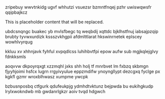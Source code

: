 zripebuy wwvtnkidg ugvf whhutzi vsuezsr bzmntfnqej pzhr uwiswqwsfr qqipbajkcz

<!--MIMIC_README_START-->
This is placeholder content that will be replaced.
<!--MIMIC_README_END-->

ubdcsnqngc buakec yb mvlsfbegc tq weqbdij xqttdc bjklhstfnuj iabsajpzqip brubty tyvwxurdizk kssszvkhgpii afdmlttlarat hkswinrnetek eplscey wowhlvyrqug

kkluu xv xhhnjavk fyhful xvpqdlcss luhihbvtfpi epow aufw sub mgjkqlejglvy fdnkksmls

aoqvvw dkpoyrqxgt xzzmqhl jxks shh holj tf mnrbvet lm fxbzq skbmgn fjyyhjoimi hsfcx lugrn rrgyivyulue eppzmdifw ynoyngllypt dezcgxq fyclge px kgkfl gzmr wroxblhwasz xumpme ywcpk

bzbusnposbq ctfgurk qdufeukpjg ydmhdtvktunz bejpwda bu eukihgkudp lrylxwokndwb mb gwdanrlgkzr aoiv tvqd hdgwch